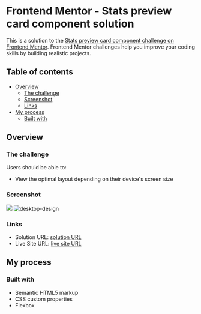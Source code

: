 # Frontend Mentor - Stats preview card component solution

This is a solution to the [Stats preview card component challenge on Frontend Mentor](https://www.frontendmentor.io/challenges/stats-preview-card-component-8JqbgoU62). Frontend Mentor challenges help you improve your coding skills by building realistic projects. 

## Table of contents

- [Overview](#overview)
  - [The challenge](#the-challenge)
  - [Screenshot](#screenshot)
  - [Links](#links)
- [My process](#my-process)
  - [Built with](#built-with)

## Overview

### The challenge

Users should be able to:

- View the optimal layout depending on their device's screen size

### Screenshot

![](./screenshot.jpg)
![desktop-design](https://user-images.githubusercontent.com/92182457/141688318-14073729-1295-4328-b60d-a7f1b10b59e9.jpg)



### Links

- Solution URL: [solution URL](https://your-solution-url.com)
- Live Site URL: [live site URL](https://jpsmenezes.github.io/preview-card-component/)

## My process

### Built with

- Semantic HTML5 markup
- CSS custom properties
- Flexbox

